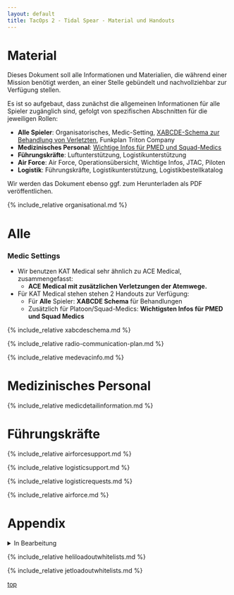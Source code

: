 ```yaml
---
layout: default
title: TacOps 2 - Tidal Spear - Material und Handouts
---
```


# Material
<div markdown="1" class="hidden">
</div>

Dieses Dokument soll alle Informationen und Materialien, die während einer Mission benötigt werden, an einer Stelle gebündelt und nachvollziehbar zur Verfügung stellen.

Es ist so aufgebaut, dass zunächst die allgemeinen Informationen für alle Spieler zugänglich sind, gefolgt von spezifischen Abschnitten für die jeweiligen Rollen:

* **Alle Spieler**: Organisatorisches, Medic-Setting, [XABCDE-Schema zur Behandlung von Verletzten](#xabcde-schema-zur-behandlung-von-verletzten), Funkplan Triton Company
* **Medizinisches Personal**: [Wichtige Infos für PMED und Squad-Medics](#wichtige-infos-fuer-pmed-und-squad-medics)
* **Führungskräfte**: Luftunterstützung, Logistikunterstützung
* **Air Force**: Air Force, Operationsübersicht, Wichtige Infos, JTAC, Piloten
* **Logistik**: Führungskräfte, Logistikunterstützung, Logistikbestellkatalog

Wir werden das Dokument ebenso ggf. zum Herunterladen als PDF veröffentlichen.

{% include_relative organisational.md %}

# Alle

### Medic Settings

* Wir benutzen KAT Medical sehr ähnlich zu ACE Medical, zusammengefasst: 
    * **ACE Medical mit zusätzlichen Verletzungen der Atemwege.**
* Für KAT Medical stehen stehen 2 Handouts zur Verfügung:
    * Für **Alle** Spieler: **XABCDE Schema** für Behandlungen
    * Zusätzlich für Platoon/Squad-Medics: **Wichtigsten Infos für PMED und Squad Medics**

{% include_relative xabcdeschema.md %}

{% include_relative radio-communication-plan.md %}

{% include_relative medevacinfo.md %}

# Medizinisches Personal

{% include_relative medicdetailinformation.md %}

# Führungskräfte

{% include_relative airforcesupport.md %}

{% include_relative logisticsupport.md %}

{% include_relative logisticrequests.md %}

{% include_relative airforce.md %}

# Appendix

<div markdown="1">
<details>
<summary>In Bearbeitung</summary>

{% include_relative logisticordercatalog.md %}

</details>
</div>

{% include_relative heliloadoutwhitelists.md %}

{% include_relative jetloadoutwhitelists.md %}

[top](#top)
